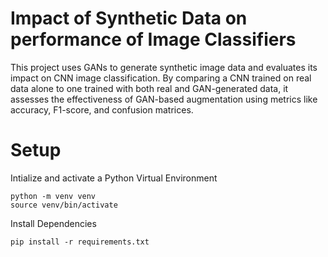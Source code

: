 # Impact of Synthetic Data on performance of Image Classifiers

This project uses GANs to generate synthetic image data and evaluates its impact on CNN image classification. By comparing a CNN trained on real data alone to one trained with both real and GAN-generated data, it assesses the effectiveness of GAN-based augmentation using metrics like accuracy, F1-score, and confusion matrices.

# Setup

Intialize and activate a Python Virtual Environment

```
python -m venv venv
source venv/bin/activate
```

Install Dependencies

```
pip install -r requirements.txt
```
